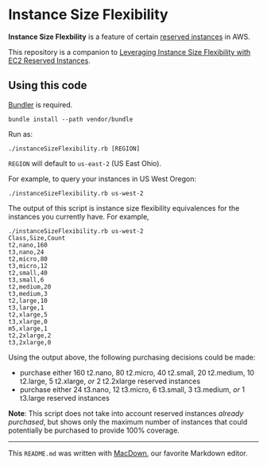 # Instance Size Flexibility

<b>Instance Size Flexbility</b> is a feature of certain <a href="">reserved instances</a> in AWS.

This repository is a companion to <a href="https://dev.iachieved.it/iachievedit/leveraging-instance-size-flexibility-with-ec2-reserved-instances/">Leveraging Instance Size Flexibility with EC2 Reserved Instances</a>.

## Using this code

<a href="https://bundler.io/">Bundler</a> is required.

```
bundle install --path vendor/bundle
```

Run as:

```
./instanceSizeFlexibility.rb [REGION]
```

`REGION` will default to `us-east-2` (US East Ohio).

For example, to query your instances in US West Oregon:

```
./instanceSizeFlexibility.rb us-west-2
```

The output of this script is instance size flexibility equivalences for the instances you currently have.  For example,

```
./instanceSizeFlexibility.rb us-west-2
Class,Size,Count
t2,nano,160
t3,nano,24
t2,micro,80
t3,micro,12
t2,small,40
t3,small,6
t2,medium,20
t3,medium,3
t2,large,10
t3,large,1
t2,xlarge,5
t3,xlarge,0
m5,xlarge,1
t2,2xlarge,2
t3,2xlarge,0
```

Using the output above, the following purchasing decisions could be made:

* purchase either 160 t2.nano, 80 t2.micro, 40 t2.small, 20 t2.medium, 10 t2.large, 5 t2.xlarge, <i>or</i> 2 t2.2xlarge reserved instances
* purchase either 24 t3.nano, 12 t3.micro, 6 t3.small, 3 t3.medium, <i>or</i> 1 t3.large reserved instances

<b>Note</b>:  This script does not take into account reserved instances <i>already purchased</i>, but shows only the maximum number of instances that could potentially be purchased to provide 100% coverage.

---
This `README.md` was written with <a href="https://macdown.uranusjr.com">MacDown</a>, our favorite Markdown editor.

